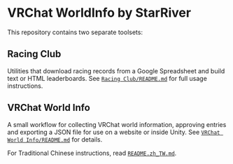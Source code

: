 
# VRChat WorldInfo by StarRiver

This repository contains two separate toolsets:

## Racing Club
Utilities that download racing records from a Google Spreadsheet and
build text or HTML leaderboards. See [`Racing Club/README.md`](Racing%20Club/README.md)
for full usage instructions.

## VRChat World Info
A small workflow for collecting VRChat world information, approving entries
and exporting a JSON file for use on a website or inside Unity.
See [`VRChat World Info/README.md`](VRChat%20World%20Info/README.md) for details.

For Traditional Chinese instructions, read
[`README.zh_TW.md`](README.zh_TW.md).
